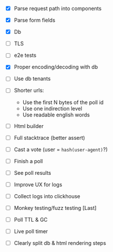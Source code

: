 - [x] Parse request path into components
- [x] Parse form fields
- [x] Db
- [ ] TLS
- [ ] e2e tests
- [x] Proper encoding/decoding with db
- [ ] Use db tenants
- [ ] Shorter urls: 
    - Use the first N bytes of the poll id
    - Use one indirection level
    - Use readable english words
- [ ] Html builder
- [ ] Full stacktrace (better assert)
- [ ] Cast a vote (user = `hash(user-agent)`?)
- [ ] Finish a poll
- [ ] See poll results
- [ ] Improve UX for logs
- [ ] Collect logs into clickhouse
- [ ] Monkey testing/fuzz testing [Last]
- [ ] Poll TTL & GC
- [ ] Live poll timer
- [ ] Clearly split db & html rendering steps

